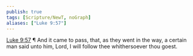 ```yaml
---
publish: true
tags: [Scripture/NewT, noGraph]
aliases: ["Luke 9:57"]
---
```

[Luke 9:57](https://churchofjesuschrist.org/study/scriptures/nt/luke/9?lang=eng&id=p57#p57) ¶ And it came to pass, that, as they went in the way, a certain man said unto him, Lord, I will follow thee whithersoever thou goest.

